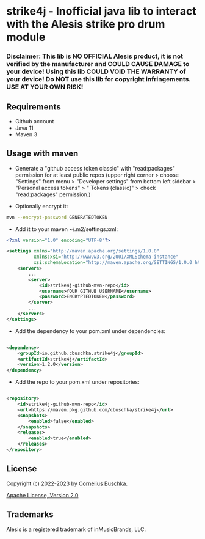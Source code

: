 # strike4j - Inofficial java lib to interact with the Alesis strike pro drum module

### Disclaimer: This lib is NO OFFICIAL Alesis product, it is not verified by the manufacturer and COULD CAUSE DAMAGE to your device! Using this lib COULD VOID THE WARRANTY of your device! Do NOT use this lib for copyright infringements. USE AT YOUR OWN RISK!

## Requirements

* Github account
* Java 11
* Maven 3

## Usage with maven

* Generate a "github access token classic" with "read:packages" permission for at least public repos (upper right
  corner >  choose "Settings" from menu > "Developer settings" from bottom left sidebar > "Personal access tokens" > "
  Tokens (classic)" > check "read:packages" permission.)

* Optionally encrypt it:

```bash
mvn --encrypt-password GENERATEDTOKEN
```

* Add it to your maven ~/.m2/settings.xml:

```xml
<?xml version="1.0" encoding="UTF-8"?>

<settings xmlns="http://maven.apache.org/settings/1.0.0"
          xmlns:xsi="http://www.w3.org/2001/XMLSchema-instance"
          xsi:schemaLocation="http://maven.apache.org/SETTINGS/1.0.0 http://maven.apache.org/xsd/settings-1.0.0.xsd">
    <servers>
        ...
        <server>
            <id>strike4j-github-mvn-repo</id>
            <username>YOUR GITHUB USERNAME</username>
            <password>ENCRYPTEDTOKEN</password>
        </server>
        ...
    </servers>
</settings>
```

* Add the dependency to your pom.xml under dependencies:

```xml

<dependency>
    <groupId>io.github.cbuschka.strike4j</groupId>
    <artifactId>strike4j</artifactId>
    <version>1.2.0</version>
</dependency>
```

* Add the repo to your pom.xml under repositories:

```xml

<repository>
    <id>strike4j-github-mvn-repo</id>
    <url>https://maven.pkg.github.com/cbuschka/strike4j</url>
    <snapshots>
        <enabled>false</enabled>
    </snapshots>
    <releases>
        <enabled>true</enabled>
    </releases>
</repository>
```

## License

Copyright (c) 2022-2023 by [Cornelius Buschka](https://github.com/cbuschka).

[Apache License, Version 2.0](./license.txt)

## Trademarks

Alesis is a registered trademark of inMusicBrands, LLC.
